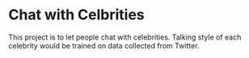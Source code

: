 # Chat with Celbrities

This project is to let people chat with celebrities. Talking style of each celebrity would be trained on data collected from Twitter. 
